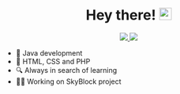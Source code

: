 <div align="center">
   <h1> Hey there! <img src="https://media.giphy.com/media/hvRJCLFzcasrR4ia7z/giphy.gif" width="25px"> </h1>
</div>

<p align="center">
  <a href="mailto:aleksander.ols@outlook.com">
    <img src="https://img.shields.io/badge/-aleksander.ols@outlook.com-2F80ED?style=flat-square&labelColor=2F80ED&logo=Gmail&logoColor=FFFFFF&link=mailto:Deserrc@gmail.com">
  </a>
  <a href="https://discord.com/users/208576505289244672">
    <img src="https://img.shields.io/badge/@aleols1-2F80ED?style=flat-square&labelColor=2F80ED&logo=discord&logoColor=FFFFFF">
  </a>
</p>

- 👑 Java development
- 📕 HTML, CSS and PHP
- 🔍 Always in search of learning
- 👨‍💻 Working on SkyBlock project
